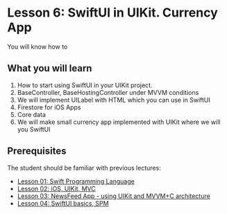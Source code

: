 # Lesson 6: SwiftUI in UIKit. Currency App

You will know how to 

## What you will learn

1. How to start using SwiftUI in your UIKit project.
2. BaseController, BaseHostingController under MVVM conditions
3. We will implement UILabel with HTML which you can use in SwiftUI
4. Firestore for iOS Apps
5. Core data
6. We will make small currency app implemented with UIKit where we will you SwiftUI

## Prerequisites

The student should be familiar with previous lectures:

- [Lesson 01: Swift Programming Language](./lesson_01/)
- [Lesson 02: iOS, UIKit, MVC](./lesson_02/)
- [Lesson 03: NewsFeed App - using UIKit and MVVM+C architecture](./lesson_03/)
- [Lesson 04: SwiftUI basics, SPM](./lesson_04/)